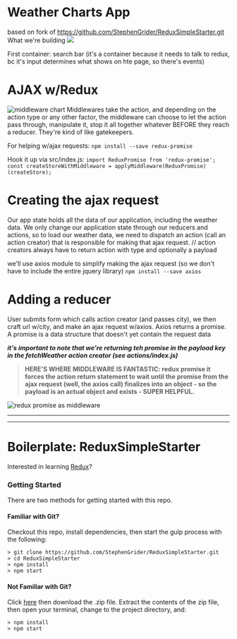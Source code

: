 # Weather Charts App
based on fork of https://github.com/StephenGrider/ReduxSimpleStarter.git
What we're building
![](https://www.dropbox.com/s/tkxfwms3q1fuldy/Screenshot%202017-12-05%2010.23.00.png?raw=1)

First container: search bar (it's a container because it needs to talk to redux, bc it's input determines what shows on hte page, so there's events)

# AJAX w/Redux
![middleware chart](https://www.dropbox.com/s/43jhpcjb7uia6co/Screenshot%202017-12-05%2010.53.54.png?raw=1)
Middlewares take the action, and depending on the action type or any other factor, the middleware can choose to let the action pass through, manipulate it, stop it all together whatever BEFORE they reach a reducer. They're kind of like gatekeepers.

For helping w/ajax requests:
`npm install --save redux-promise`

Hook it up via src/index.js: 
`import ReduxPromise from 'redux-promise';`
`const createStoreWithMiddleware = applyMiddleware(ReduxPromise)(createStore);`

# Creating the ajax request
Our app state holds all the data of our application, including the weather data. We only change our application state through our reducers and actions, so to load our weather data, we need to dispatch an action (call an action creator) that is responsible for making that ajax request.
// action creators always have to return action with type and optionally a payload

we'll use axios module to simplify making the ajax request (so we don't have to include the entire jquery library)
`npm install --save axios`


# Adding a reducer
User submits form which calls action creator (and passes city), we then craft url w/city, and make an ajax request w/axios. Axios returns a promise. A promise is a data structure that doesn't yet contain the request data 

**_it's important to note that we're returning teh promise in the payload key in the fetchWeather action creator (see actions/index.js)_**
> **HERE'S WHERE MIDDLEWARE IS FANTASTIC: redux promise it forces the action return statement to wait until the promise from the ajax request (well, the axios call) finalizes into an object - so the payload is an actual object and exists - SUPER HELPFUL.**

![redux promise as middleware](https://www.dropbox.com/s/0t63yl5g8uwy7ad/Screenshot%202017-12-05%2011.45.44.png?raw=1)

---



---

# Boilerplate: ReduxSimpleStarter

Interested in learning [Redux](https://www.udemy.com/react-redux/)?

### Getting Started

There are two methods for getting started with this repo.

#### Familiar with Git?
Checkout this repo, install dependencies, then start the gulp process with the following:

```
> git clone https://github.com/StephenGrider/ReduxSimpleStarter.git
> cd ReduxSimpleStarter
> npm install
> npm start
```

#### Not Familiar with Git?
Click [here](https://github.com/StephenGrider/ReactStarter/releases) then download the .zip file.  Extract the contents of the zip file, then open your terminal, change to the project directory, and:

```
> npm install
> npm start
```

